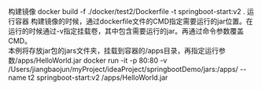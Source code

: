  构建镜像
  docker build -f ./docker/test2/Dockerfile -t springboot-start:v2 .
 运行容器
   构建镜像的时候，通过dockerfile文件的CMD指定需要运行的jar位置。在运行的时候通过-v指定挂载卷，其中包含需要运行的jar。再通过命令参数覆盖CMD。  
   本例将存放jar包的jars文件夹，挂载到容器的/apps目录，再指定运行参数/apps/HelloWorld.jar
  docker run -it -p 80:80 -v /Users/jiangbaojun/myProject/ideaProject/springbootDemo/jars:/apps/ --name t2 springboot-start:v2 /apps/HelloWorld.jar
